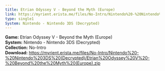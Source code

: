```yaml
---
title: Etrian Odyssey V - Beyond the Myth (Europe)
link: https://myrient.erista.me/files/No-Intro/Nintendo%20-%20Nintendo%203DS%20(Decrypted)/Etrian%20Odyssey%20V%20-%20Beyond%20the%20Myth%20(Europe).zip
type: single1
System: Nintendo - Nintendo 3DS (Decrypted)
---
```

<b>Game:</b> Etrian Odyssey V - Beyond the Myth (Europe)<br>
<b>System:</b> Nintendo - Nintendo 3DS (Decrypted)<br>
<b>Collection:</b> No-Intro<br>
<b>Download:</b> https://myrient.erista.me/files/No-Intro/Nintendo%20-%20Nintendo%203DS%20(Decrypted)/Etrian%20Odyssey%20V%20-%20Beyond%20the%20Myth%20(Europe).zip